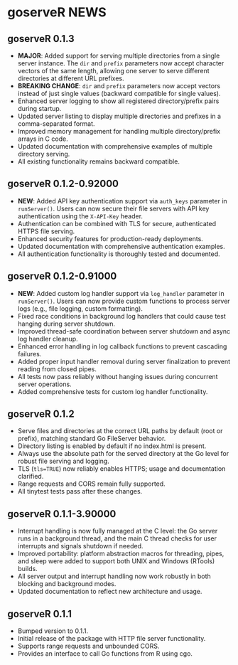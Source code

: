 # goserveR NEWS

## goserveR 0.1.3

- **MAJOR**: Added support for serving multiple directories from a single server instance. The `dir` and `prefix` parameters now accept character vectors of the same length, allowing one server to serve different directories at different URL prefixes.
- **BREAKING CHANGE**: `dir` and `prefix` parameters now accept vectors instead of just single values (backward compatible for single values).
- Enhanced server logging to show all registered directory/prefix pairs during startup.
- Updated server listing to display multiple directories and prefixes in a comma-separated format.
- Improved memory management for handling multiple directory/prefix arrays in C code.
- Updated documentation with comprehensive examples of multiple directory serving.
- All existing functionality remains backward compatible.

## goserveR 0.1.2-0.92000

- **NEW**: Added API key authentication support via `auth_keys` parameter in `runServer()`. Users can now secure their file servers with API key authentication using the `X-API-Key` header.
- Authentication can be combined with TLS for secure, authenticated HTTPS file serving.
- Enhanced security features for production-ready deployments.
- Updated documentation with comprehensive authentication examples.
- All authentication functionality is thoroughly tested and documented.

## goserveR 0.1.2-0.91000

- **NEW**: Added custom log handler support via `log_handler` parameter in `runServer()`. Users can now provide custom functions to process server logs (e.g., file logging, custom formatting).
- Fixed race conditions in background log handlers that could cause test hanging during server shutdown.
- Improved thread-safe coordination between server shutdown and async log handler cleanup.
- Enhanced error handling in log callback functions to prevent cascading failures.
- Added proper input handler removal during server finalization to prevent reading from closed pipes.
- All tests now pass reliably without hanging issues during concurrent server operations.
- Added comprehensive tests for custom log handler functionality.

## goserveR 0.1.2

- Serve files and directories at the correct URL paths by default (root or prefix), matching standard Go FileServer behavior.
- Directory listing is enabled by default if no index.html is present.
- Always use the absolute path for the served directory at the Go level for robust file serving and logging.
- TLS (`tls=TRUE`) now reliably enables HTTPS; usage and documentation clarified.
- Range requests and CORS remain fully supported.
- All tinytest tests pass after these changes.

## goserveR 0.1.1-3.90000

- Interrupt handling is now fully managed at the C level: the Go server runs in a background thread, and the main C thread checks for user interrupts and signals shutdown if needed.
- Improved portability: platform abstraction macros for threading, pipes, and sleep were added to support both UNIX and Windows (RTools) builds.
- All server output and interrupt handling now work robustly in both blocking and background modes.
- Updated documentation to reflect new architecture and usage.

## goserveR 0.1.1

- Bumped version to 0.1.1.
- Initial release of the package with HTTP file server functionality.
- Supports range requests and unbounded CORS.
- Provides an interface to call Go functions from R using cgo.
